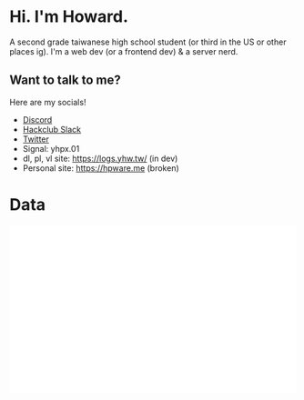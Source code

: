 # Hi. I'm Howard.
A second grade taiwanese high school student (or third in the US or other places ig). I'm a web dev (or a frontend dev) & a server nerd.

## Want to talk to me?
Here are my socials!
- [Discord](https://discord.com/users/918723093646684180)
- [Hackclub Slack](https://slack.com/app_redirect?channel=U087ATD163V)
- [Twitter](https://twitter.com/ictechz)
- Signal: yhpx.01
- dl, pl, vl site: https://logs.yhw.tw/ (in dev)
- Personal site: https://hpware.me (broken)

# Data
![Github Overview](https://github.com/hpware/gitstats/blob/master/generated/overview.svg#gh-dark-mode-only)
<!--Some times I just look at my commits and oh god I have already done THAT many commits 💀-->

